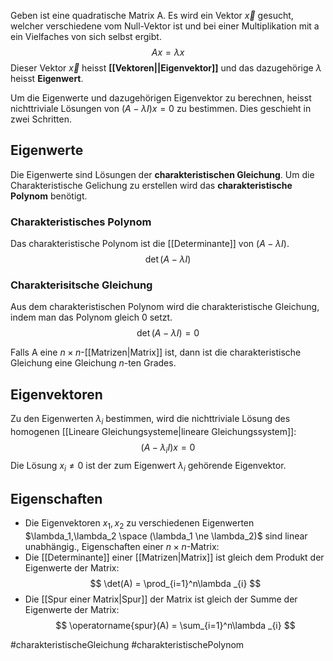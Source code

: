 Geben ist eine quadratische Matrix A. Es wird ein Vektor $\vec{x}$ gesucht, welcher verschiedene vom Null-Vektor ist und bei einer Multiplikation mit a ein Vielfaches von sich selbst ergibt.
$$
Ax = \lambda x
$$
Dieser Vektor $\vec{x}$ heisst **[[Vektoren||Eigenvektor]]** und das dazugehörige $\lambda$ heisst **Eigenwert**.

Um die Eigenwerte und dazugehörigen Eigenvektor zu berechnen, heisst nichttriviale Lösungen von $(A-\lambda I)x = 0$ zu bestimmen. Dies geschieht in zwei Schritten.

## Eigenwerte
Die Eigenwerte sind Lösungen der **charakteristischen Gleichung**.
Um die Charakteristische Gelichung zu erstellen wird das **charakteristische Polynom** benötigt.

### Charakteristisches Polynom
Das charakteristische Polynom ist die [[Determinante]] von $(A-\lambda I)$.
$$
\det(A-\lambda I)
$$
### Charakterisitsche Gleichung
Aus dem charakteristischen Polynom wird die charakteristische Gleichung, indem man das Polynom gleich $0$ setzt.
$$
\det(A-\lambda I) = 0
$$

Falls A eine $n \times n$-[[Matrizen|Matrix]] ist, dann ist die charakteristische Gleichung eine Gleichung $n$-ten Grades.

## Eigenvektoren
Zu den Eigenwerten $\lambda_i$ bestimmen, wird die nichttriviale Lösung des homogenen [[Lineare Gleichungsysteme|lineare Gleichungssystem]]:
$$
(A-\lambda_{i}I)x = 0
$$
Die Lösung $x_i \ne 0$ ist der zum Eigenwert $\lambda_i$ gehörende Eigenvektor.

## Eigenschaften
- Die Eigenvektoren $x_1, x_2$ zu verschiedenen Eigenwerten $\lambda_1,\lambda_2 \space (\lambda_1 \ne \lambda_2)$ sind linear unabhängig.,
Eigenschaften einer $n \times n$-Matrix:
- Die [[Determinante]] einer [[Matrizen|Matrix]] ist gleich dem Produkt der Eigenwerte der Matrix:
$$
\det(A) = \prod_{i=1}^n\lambda _{i}
$$
- Die [[Spur einer Matrix|Spur]] der Matrix ist gleich der Summe der Eigenwerte der Matrix:
$$
\operatorname{spur}(A) = \sum_{i=1}^n\lambda _{i}
$$





#charakteristischeGleichung
#charakteristischePolynom
